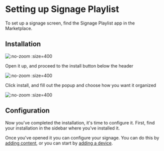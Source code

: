 # Setting up Signage Playlist

To set up a signage screen, find the Signage Playlist app in the Marketplace.

## Installation

![](/assets/marketplace-signage.png ":no-zoom :size=400")

Open it up, and proceed to the install button below the header

![](/assets/marketplace-signage-install.png ":no-zoom :size=400")

Click install, and fill out the popup and choose how you want it organized

![](/assets/marketplace-signage-installation.png ":no-zoom :size=400")

## Configuration

Now you've completed the installation, it's time to configure it. First, find your installation in the sidebar where you've installed it. 

Once you've opened it you can configure your signage. You can do this by [adding content](/apps/signage/adding-content.md), or you can start by [adding a device](/general/adding-device.md).